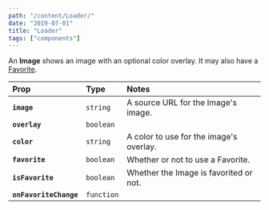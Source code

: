 ```yaml
---
path: "/content/Loader/"
date: "2019-07-01"
title: "Loader"
tags: ["components"]
---
```


An **Image** shows an image with an optional color overlay. It may also have a
[Favorite](content/Favorite).

| Prop                   | Type       | Notes                                   |
| :--------------------- | :--------- | :-------------------------------------- |
| **`image`**            | `string`   | A source URL for the Image's image.     |
| **`overlay`**          | `boolean`  |                                         |
| **`color`**            | `string`   | A color to use for the image's overlay. |
| **`favorite`**         | `boolean`  | Whether or not to use a Favorite.       |
| **`isFavorite`**       | `boolean`  | Whether the Image is favorited or not.  |
| **`onFavoriteChange`** | `function` |                                         |
